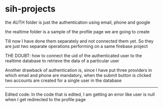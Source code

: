 # sih-projects

the AUTH folder is just the authentication using email, phone and google

the realtime folder is a sample of the profile page we are going to create

Till now I have done them separately and not connected them yet. So they are just two separate operations performing on a same firebase project

THE DOUBT: how to connect the uid of the authenticated user to the realtime database to retrieve the data of a particular user


Another drawback of authentication is, since I have put three providers in which email and phone are mandatory, when the submit button is clicked two accounts are created for a single user in the database

-------------------------------------------------------------------------------------------------------------------------------------------------------

Edited code: In the code that is  edited, I am getting an error like user is null when I get redirected to the profile page
